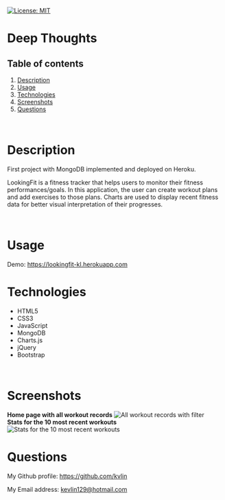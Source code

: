 [![License: MIT](https://img.shields.io/badge/License-MIT-yellow.svg)](https://opensource.org/licenses/MIT)

<h1>Deep Thoughts</h1>
<!-- Table of content -->
<h2>Table of contents</h2>

1. [Description](#Description)
2. [Usage](#Usage)
3. [Technologies](#Technologies)
4. [Screenshots](#Screenshots)
5. [Questions](#Questions) 


<br>
<!-- Below content to be changed -->
<h1>Description</h1>
<p>First project with MongoDB implemented and deployed on Heroku.</p>
<p>LookingFit is a fitness tracker that helps users to monitor their fitness performances/goals. In this application, the user can create workout plans and add exercises to those plans. Charts are used to display recent fitness data for better visual interpretation of their progresses.</p>
<br/>
<h1>Usage</h1>
<span>Demo: <a target="_blank" href="https://lookingfit-kl.herokuapp.com">https://lookingfit-kl.herokuapp.com</a></span>
<br>
<h1>Technologies</h1>
<ul>
<li>HTML5</li>
<li>CSS3</li>
<li>JavaScript</li>
<li>MongoDB</li>
<li>Charts.js</li>
<li>jQuery</li>
<li>Bootstrap</li>
</ul>
<br>
<h1>Screenshots</h1>
<strong>Home page with all workout records</strong>
<img src="./public/images/Home-page-scrn.PNG" alt="All workout records with filter">
<br>
<strong>Stats for the 10 most recent workouts</strong>
<img src="./public/images/Stats-page-scrn.PNG" alt="Stats for the 10 most recent workouts">
<br>
<h1>Questions</h1>
<p><span>My Github profile: </span><a href="https://github.com/klin4994" class="col-12">https://github.com/kvlin</a></p>
<p><span>My Email address: </span><a href = "mailto: kevlin129@hotmail.com">kevlin129@hotmail.com</a></p>
</p>

